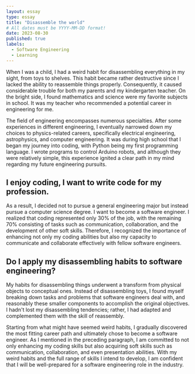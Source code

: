 ```yaml
---
layout: essay
type: essay
title: "Disassemble the world"
# All dates must be YYYY-MM-DD format!
date: 2023-08-30
published: true
labels:
  - Software Engineering
  - Learning
---
```

When I was a child, I had a weird habit for disassembling everything in my sight, from toys to shelves. This habit became rather destructive since I lacked the ability to reassemble things properly. Consequently, it caused considerable trouble for both my parents and my kindergarten teacher. On the bright side, I found mathematics and science were my favorite subjects in school. It was my teacher who recommended a potential career in engineering for me. 

The field of engineering encompasses numerous specialties. After some experiences in different engineering, I  eventually narrowed down my choices to physics-related careers, specifically electrical engineering, astrophysics, and computer engineering. It was during high school that I began my journey into coding, with Python being my first programming language. I wrote programs to control Arduino robots, and although they were relatively simple, this experience ignited a clear path in my mind regarding my future engineering pursuits.
 
## I enjoy coding, I want to write code for my profession.

As a result, I decided not to pursue a general engineering major but instead pursue a computer science degree. I want to become a software engineer. I realized that coding represented only 30% of the job, with the remaining 70% consisting of tasks such as communication, collaboration, and the development of other soft skills. Therefore, I recognized the importance of enhancing not only my coding abilities but also my capacity to communicate and collaborate effectively with fellow software engineers. 

## Do I apply my disassembling habits to software engineering?
My habits for disassembling things underwent a transform from physical objects to conceptual ones. Instead of disassembling toys, I found myself breaking down tasks and problems that software engineers deal with, and reasonably these smaller components to accomplish the original objectives. I hadn't lost my disassembling tendencies; rather, I had adapted and complemented them with the skill of reassembly. 

Starting from what might have seemed weird habits, I gradually discovered the most fitting career path and ultimately chose to become a software engineer. As I mentioned in the preceding paragraph, I am committed to not only enhancing my coding skills but also acquiring soft skills such as communication, collaboration, and even presentation abilities. With my weird  habits and the full range of skills I intend to develop, I am confident that I will be well-prepared for a software engineering role in the industry.

